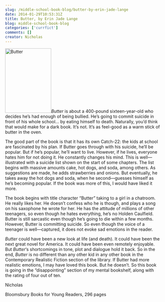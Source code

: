 ```yaml
---
slug: /middle-school-book-blog/butter-by-erin-jade-lange
date: 2014-01-29T10:53:31Z
title: Butter, by Erin Jade Lange
blog: middle-school-book-blog
categories: ['currfict']
comments: []
creator: Nicholas
---
```


<img src="http://www.teenwritersbloc.com/wp-content/uploads/2012/09/butter_cmyk.jpg" alt="Butter" width="150" height="210" class="alignleft size-thumbnail wp-image-803"/><em>Butter</em> is about a 400-pound sixteen-year-old who decides he’s had enough of being bullied. He’s going to commit suicide in front of his whole school… by eating himself to death. Naturally, you’d think that would make for a dark book. It’s not. It’s as feel-good as a warm stick of butter in the oven.

The good part of the book is that it has its own Catch-22: the kids at school are fascinated by his plan. If Butter goes through with his suicide, he’ll be popular. But if he’s popular, he’ll want to live. However, if he lives, everyone hates him for not doing it. He constantly changes his mind. This is well—illustrated with a suicide list shown on the start of some chapters. The list begins with massive amounts cake, hot dogs, and soda, among others. As suggestions are made, he adds strawberries and onions. But eventually, he takes away the hot dogs and soda, when he second—guesses himself as he’s becoming popular. If the book was more of this, I would have liked it more.

The book begins with title character “Butter” taking to a girl in a chatroom. He really likes her. He doesn’t confess who he is though, and plays a song on his saxophone he wrote for her. He has the attitude of millions of other teenagers, so even though he hates everything, he’s no Holden Caulfield. Butter is still sarcastic even though he’s going to die within a few months. However, Butter is committing suicide. So even though the voice of a teenager is well—captured, it does not evoke sad emotions in the reader.

<em>Butter</em> could have been a new look at life (and death). It could have been the next great novel for America. It could have been even remotely enjoyable. But <em>Butter</em>‘s shortcomings in tone, plot and dialogue hold it back. So in the end, <em>Butter</em> is no different than any other kid in any other book in the Contemporary Realistic Fiction section of the library. If Butter had more realistic emotions, I may have loved this book. But he doesn’t. So this book is going in the “disappointing” section of my mental bookshelf, along with the rating of four out of ten.

Nicholas

Bloomsbury Books for Young Readers, 296 pages
